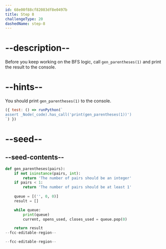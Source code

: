 ```yaml
---
id: 68e00f88cf82083df8e0497b
title: Step 8
challengeType: 20
dashedName: step-8
---
```


# --description--

Before you keep working on the BFS logic, call `gen_parentheses(1)` and print the result to the console.

# --hints--

You should print `gen_parentheses(1)` to the console.

```js
({ test: () => runPython(`
assert _Node(_code).has_call('print(gen_parentheses(1))')
`) })
```

# --seed--

## --seed-contents--

```py
def gen_parentheses(pairs):
    if not isinstance(pairs, int):
        return 'The number of pairs should be an integer'
    if pairs < 1:
        return 'The number of pairs should be at least 1'
    
    queue = [('', 0, 0)]
    result = []

    while queue:
        print(queue)
        current, opens_used, closes_used = queue.pop(0)

    return result
--fcc-editable-region--

--fcc-editable-region--
```
